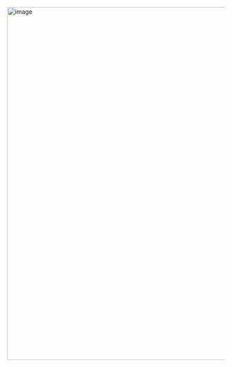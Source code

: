 <img width="736" height="817" alt="image" src="https://github.com/user-attachments/assets/d7bb2546-c230-4829-adaa-761f5a466e91" />
